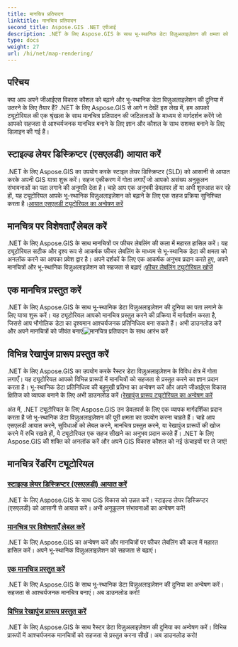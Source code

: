 ```yaml
---
title: मानचित्र प्रतिपादन
linktitle: मानचित्र प्रतिपादन
second_title: Aspose.GIS .NET एपीआई
description: .NET के लिए Aspose.GIS के साथ भू-स्थानिक डेटा विज़ुअलाइज़ेशन की क्षमता को अनलॉक करें। सहजता से एसएलडी आयात करें, सुविधाओं को लेबल करें और आश्चर्यजनक मानचित्र प्रस्तुत करें। अभी अन्वेषण करें!
type: docs
weight: 27
url: /hi/net/map-rendering/
---
```

## परिचय
क्या आप अपने जीआईएस विकास कौशल को बढ़ाने और भू-स्थानिक डेटा विज़ुअलाइज़ेशन की दुनिया में उतरने के लिए तैयार हैं? .NET के लिए Aspose.GIS से आगे न देखें! इस लेख में, हम आपको ट्यूटोरियल की एक श्रृंखला के साथ मानचित्र प्रतिपादन की जटिलताओं के माध्यम से मार्गदर्शन करेंगे जो आपको सहजता से आश्चर्यजनक मानचित्र बनाने के लिए ज्ञान और कौशल के साथ सशक्त बनाने के लिए डिज़ाइन की गई हैं।

## स्टाइल्ड लेयर डिस्क्रिप्टर (एसएलडी) आयात करें

 .NET के लिए Aspose.GIS का उपयोग करके स्टाइल लेयर डिस्क्रिप्टर (SLD) को आसानी से आयात करके अपनी GIS यात्रा शुरू करें। सहज एकीकरण में गोता लगाएँ जो आपको असंख्य अनुकूलन संभावनाओं का पता लगाने की अनुमति देता है। चाहे आप एक अनुभवी डेवलपर हों या अभी शुरुआत कर रहे हों, यह ट्यूटोरियल आपके भू-स्थानिक विज़ुअलाइज़ेशन को बढ़ाने के लिए एक सहज प्रक्रिया सुनिश्चित करता है।[आयात एसएलडी ट्यूटोरियल का अन्वेषण करें](./import-styled-layer-descriptor/)

## मानचित्र पर विशेषताएँ लेबल करें

.NET के लिए Aspose.GIS के साथ मानचित्रों पर फीचर लेबलिंग की कला में महारत हासिल करें। यह ट्यूटोरियल सटीक और दृश्य रूप से आकर्षक फीचर लेबलिंग के माध्यम से भू-स्थानिक डेटा की क्षमता को अनलॉक करने का आपका प्रवेश द्वार है। अपने दर्शकों के लिए एक आकर्षक अनुभव प्रदान करते हुए, अपने मानचित्रों और भू-स्थानिक विज़ुअलाइज़ेशन को सहजता से बढ़ाएं।[फ़ीचर लेबलिंग ट्यूटोरियल खोजें](./label-features-on-map/)

## एक मानचित्र प्रस्तुत करें

 .NET के लिए Aspose.GIS के साथ भू-स्थानिक डेटा विज़ुअलाइज़ेशन की दुनिया का पता लगाने के लिए यात्रा शुरू करें। यह ट्यूटोरियल आपको मानचित्र प्रस्तुत करने की प्रक्रिया में मार्गदर्शन करता है, जिससे आप भौगोलिक डेटा का दृश्यमान आश्चर्यजनक प्रतिनिधित्व बना सकते हैं। अभी डाउनलोड करें और अपने मानचित्रों को जीवंत बनाएं![मानचित्र प्रतिपादन के साथ आरंभ करें](./render-a-map/)

## विभिन्न रेखापुंज प्रारूप प्रस्तुत करें

.NET के लिए Aspose.GIS का उपयोग करके रैस्टर डेटा विज़ुअलाइज़ेशन के विविध क्षेत्र में गोता लगाएँ। यह ट्यूटोरियल आपको विभिन्न प्रारूपों में मानचित्रों को सहजता से प्रस्तुत करने का ज्ञान प्रदान करता है। भू-स्थानिक डेटा प्रतिनिधित्व की बहुमुखी प्रतिभा का अन्वेषण करें और अपने जीआईएस विकास क्षितिज को व्यापक बनाने के लिए अभी डाउनलोड करें।[रेखापुंज प्रारूप ट्यूटोरियल का अन्वेषण करें](./render-various-raster-formats/)

अंत में, .NET ट्यूटोरियल के लिए Aspose.GIS उन डेवलपर्स के लिए एक व्यापक मार्गदर्शिका प्रदान करता है जो भू-स्थानिक डेटा विज़ुअलाइज़ेशन की पूरी क्षमता का उपयोग करना चाहते हैं। चाहे आप एसएलडी आयात करने, सुविधाओं को लेबल करने, मानचित्र प्रस्तुत करने, या रेखापुंज प्रारूपों की खोज करने में रुचि रखते हों, ये ट्यूटोरियल एक सहज सीखने का अनुभव प्रदान करते हैं। .NET के लिए Aspose.GIS की शक्ति को अनलॉक करें और अपने GIS विकास कौशल को नई ऊंचाइयों पर ले जाएं!
## मानचित्र रेंडरिंग ट्यूटोरियल
### [स्टाइल्ड लेयर डिस्क्रिप्टर (एसएलडी) आयात करें](./import-styled-layer-descriptor/)
.NET के लिए Aspose.GIS के साथ GIS विकास को उन्नत करें। स्टाइल्ड लेयर डिस्क्रिप्टर (एसएलडी) को आसानी से आयात करें। अभी अनुकूलन संभावनाओं का अन्वेषण करें!
### [मानचित्र पर विशेषताएँ लेबल करें](./label-features-on-map/)
.NET के लिए Aspose.GIS का अन्वेषण करें और मानचित्रों पर फीचर लेबलिंग की कला में महारत हासिल करें। अपने भू-स्थानिक विज़ुअलाइज़ेशन को सहजता से बढ़ाएं।
### [एक मानचित्र प्रस्तुत करें](./render-a-map/)
.NET के लिए Aspose.GIS के साथ भू-स्थानिक डेटा विज़ुअलाइज़ेशन की दुनिया का अन्वेषण करें। सहजता से आश्चर्यजनक मानचित्र बनाएं। अब डाउनलोड करो!
### [विभिन्न रेखापुंज प्रारूप प्रस्तुत करें](./render-various-raster-formats/)
.NET के लिए Aspose.GIS के साथ रैस्टर डेटा विज़ुअलाइज़ेशन की दुनिया का अन्वेषण करें। विभिन्न प्रारूपों में आश्चर्यजनक मानचित्रों को सहजता से प्रस्तुत करना सीखें। अब डाउनलोड करो!